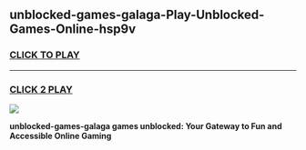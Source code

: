 
## unblocked-games-galaga-Play-Unblocked-Games-Online-hsp9v
<h3>
<a href="https://premium76.site?title=unblocked-games-galaga&ref=25A">CLICK TO PLAY</a></h3>
<hr>

<h3>
<a href="https://premium76.site?title=unblocked-games-galaga&ref=25A">CLICK 2 PLAY</a>
  
</h3>

<a href="https://premium76.site?title=unblocked-games-galaga&ref=25A"><img src="https://clearcache.store/games.png"></a>


**unblocked-games-galaga games unblocked: Your Gateway to Fun and Accessible Online Gaming**
